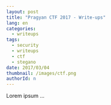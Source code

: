 ```yaml
---
layout: post
title: "Pragyan CTF 2017 - Write-ups"
lang: en
categories:
  - writeups
tags:
  - security
  - writeups
  - ctf
  - stegano
date: 2017/03/04
thumbnail: /images/ctf.png
authorId: n
---
```

Lorem ipsum ...
